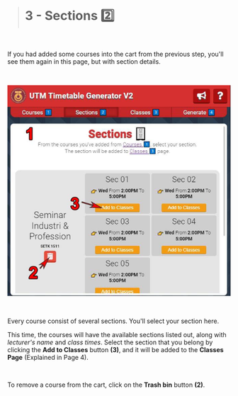 > # 3 - Sections 2️⃣

<br/>



If you had added some courses into the cart from the previous step, you'll see them again in this page, but with section details.


<br/>

![Guide for Cart](./img/tutorial3_guide.jpg)

<br />

Every course consist of several sections. You'll select your section here.

This time, the courses will have the available sections listed out, along with *lecturer's name* and *class times*. Select the section that you belong by clicking the __Add to Classes__ button __(3)__, and it will be added to the __Classes Page__ (Explained in Page 4).

<br/>

To remove a course from the cart, click on the __Trash bin__ button __(2)__. 